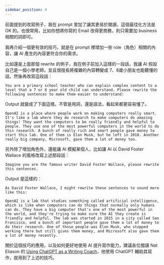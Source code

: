 ```yaml
---
sidebar_position: 4
---
```

<head>
  <script defer="defer" src="https://embed.trydyno.com/embedder.js"></script>
  <link href="https://embed.trydyno.com/embedder.css" rel="stylesheet" />
</head>

前面提到的改寫例子，我在 prompt 里加了讓其更易於閱讀，這個最佳化方法是 OK 的。也很常用，比如你想將你寫的 Email 改得更商務，則只需要加 business 相關的詞即可。

我再介紹一個更有效的技巧，就是在 prompt 裡增加一些 role（角色）相關的內容，讓 AI 產生的內容更符合你的需求。

比如還是上面那個 rewrite 的例子，我在例子前加入這樣的一段話，我讓 AI 假設自己是一個小學老師，並且很擅長將複雜的內容轉變成 7、8歲小朋友也能聽懂的話，然後再改寫這段話：

```other
You are a primary school teacher who can explain complex content to a level that a 7 or 8 year old child can understand. Please rewrite the following sentences to make them easier to understand:
```

Output 就變成了下面這樣。不管是用詞，還是語法，看起來都更容易懂了。

```other
OpenAI is a place where people work on making computers really smart. It's like a lab where they do research to make computers do amazing things! They want the computers to be really friendly and helpful to people. They use one of the most powerful computers in the world to do this research. A bunch of really rich and smart people gave money to start this lab. One of them is Elon Musk, but he left in 2018. Another really big company, Microsoft, gave them a lot of money too.
```

另外除了增加角色外，還能讓 AI 模擬某個人，比如讓 AI 以 David Foster Wallace 的風格改寫上述那段話：

```other
Imagine you are the famous writer David Foster Wallace, please rewrite this sentences.
```

Output 是這樣的：

```other
As David Foster Wallace, I might rewrite these sentences to sound more like this:

OpenAI is a lab that studies something called artificial intelligence, which is like when computers can do things that normally only humans can do. They have a big computer that's one of the most powerful in the world, and they're trying to make sure the AI they create is friendly and helpful. The lab was started in 2015 in a city called San Francisco, and a bunch of important people gave them a lot of money to do their research. One of those people was Elon Musk, who stopped working there but still gives them money, and Microsoft also gave them a lot of money recently.
```

關於這個技巧的應用，以及如何更好地使用 AI 提升寫作能力，建議各位閱讀 Nat Eliason 的 [Using ChatGPT as a Writing Coach](https://blog.nateliason.com/p/chatgpt-writing-coach)，他使用 ChatGPT 輔助其寫作，就用到了上述的技巧。


